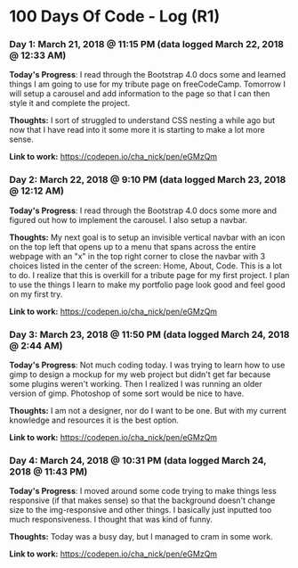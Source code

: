 # 100 Days Of Code - Log (R1)

### Day 1: March 21, 2018 @ 11:15 PM (data logged March 22, 2018 @ 12:33 AM)

**Today's Progress**: I read through the Bootstrap 4.0 docs some and learned things I am going to use for my tribute page on freeCodeCamp. Tomorrow I will setup a carousel and add information to the page so that I can then style it and complete the project.

**Thoughts:** I sort of struggled to understand CSS nesting a while ago but now that I have read into it some more it is starting to make a lot more sense.

**Link to work:** https://codepen.io/cha_nick/pen/eGMzQm

### Day 2: March 22, 2018 @ 9:10 PM (data logged March 23, 2018 @ 12:12 AM)

**Today's Progress**: I read through the Bootstrap 4.0 docs some more and figured out how to implement the carousel. I also setup a navbar. 

**Thoughts:** My next goal is to setup an invisible vertical navbar with an icon on the top left that opens up to a menu that spans across the entire webpage with an "x" in the top right corner to close the navbar with 3 choices listed in the center of the screen: Home, About, Code. This is a lot to do. I realize that this is overkill for a tribute page for my first project. I plan to use the things I learn to make my portfolio page look good and feel good on my first try.

**Link to work:** https://codepen.io/cha_nick/pen/eGMzQm

### Day 3: March 23, 2018 @ 11:50 PM (data logged March 24, 2018 @ 2:44 AM)

**Today's Progress**: Not much coding today. I was trying to learn how to use gimp to design a mockup for my web project but didn't get far because some plugins weren't working. Then I realized I was running an older version of gimp. Photoshop of some sort would be nice to have.

**Thoughts:** I am not a designer, nor do I want to be one. But with my current knowledge and resources it is the best option.

**Link to work:** https://codepen.io/cha_nick/pen/eGMzQm

### Day 4: March 24, 2018 @ 10:31 PM (data logged March 24, 2018 @ 11:43 PM)

**Today's Progress**: I moved around some code trying to make things less responsive (if that makes sense) so that the background doesn't change size to the img-responsive and other things. I basically just inputted too much responsiveness. I thought that was kind of funny.

**Thoughts:** Today was a busy day, but I managed to cram in some work.

**Link to work:** https://codepen.io/cha_nick/pen/eGMzQm

